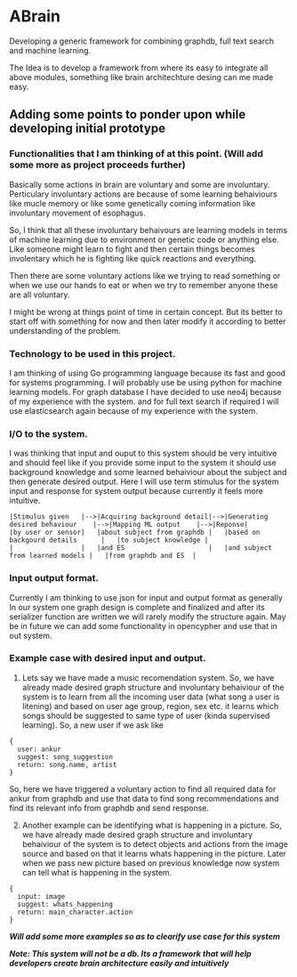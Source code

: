 # ABrain
Developing a generic framework for combining graphdb, full text search and machine learning.

The Idea is to develop a framework from where its easy to integrate all above modules, something like brain architechture
desing can me made easy.

## Adding some points to ponder upon while developing initial prototype

### Functionalities that I am thinking of at this point. (Will add some more as project proceeds further)
Basically some actions in brain are voluntary and some are involuntary. Perticulary involuntary actions are because of some learning behaiviours like mucle memory or like some genetically coming information like involuntary movement of esophagus.

So, I think that all these involuntary behaivours are learning models in terms of machine learning due to environment or genetic code or anything else. Like someone might learn to fight and then certain things becomes involentary which he is fighting like quick reactions and everything.

Then there are some voluntary actions like we trying to read something or when we use our hands to eat or when we try to remember anyone these are all voluntary.

I might be wrong at things point of time in certain concept. But its better to start off with something for now and then later modify it according to better understanding of the problem.

### Technology to be used in this project.
I am thinking of using Go programming language because its fast and good for systems programming.
I will probably use be using python for machine learning models.
For graph database I have decided to use neo4j because of my experience with the system.
and for full text search if required I will use elasticsearch again because of my experience with the system.

### I/O to the system.
I was thinking that input and ouput to this system should be very intuitive and should feel like if you provide some input to the system it should use background knowledge and some learned behaiviour about the subject and then generate desired output.
Here I will use term stimulus for the system input and response for system output because currently it feels more intuitive.
```
|Stimulus given   |-->|Acquiring background detail|-->|Generating desired behaviour    |-->|Mapping ML output    |-->|Reponse|
|by user or sensor|   |about subject from graphdb |   |based on backgourd details      |   |to subject knowledge |
|                 |   |and ES                     |   |and subject from learned models |   |from graphdb and ES  |
```

### Input output format.
Currently I am thinking to use json for input and output format as generally In our system one graph design is complete and finalized and after its serializer function are written we will rarely modify the structure again.
May be in future we can add some functionality in opencypher and use that in out system.

### Example case with desired input and output.
1) Lets say we have made a music recomendation system.
So, we have already made desired graph structure and involuntary behaiviour of the system is to learn from all the incoming user data (what song a user is litening) and based on user age group, region, sex etc. it learns which songs should be suggested to same type of user (kinda supervised learning). 
So, a new user if we ask like
```
{
  user: ankur
  suggest: song_suggestion
  return: song.name, artist
}
```
So, here we have triggered a voluntary action to find all required data for ankur from graphdb and use that data to find song recommendations and find its relevant info from graphdb and send response.

2) Another example can be identifying what is happening in a picture.
So, we have already made desired graph structure and involuntary behaiviour of the system is to detect objects and actions from the image source and based on that it learns whats happening in the picture. Later when we pass new picture based on previous knowledge now system can tell what is happening in the system.
```
{
  input: image
  suggest: whats_happening
  return: main_character.action
}
```

***Will add some more examples so as to clearify use case for this system***

***Note: This system will not be a db. Its a framework that will help developers create brain architecture easily and intuitively***
